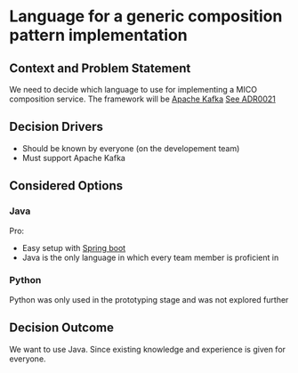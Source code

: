# Language for a generic composition pattern implementation


## Context and Problem Statement
We need to decide which language to use for implementing a MICO composition service. 
The framework will be [Apache Kafka](https://kafka.apache.org) [See ADR0021](0021-kafka-as-messaging-middleware.md) 

## Decision Drivers 

* Should be known by everyone (on the developement team)
* Must support Apache Kafka

## Considered Options

### Java 
Pro: 
* Easy setup with [Spring boot](https://spring.io/projects/spring-kafka)
* Java is the only language in which every team member is proficient in

### Python
Python was only used in the prototyping stage and was not explored further

## Decision Outcome

We want to use Java. Since existing knowledge and experience is given for everyone.

